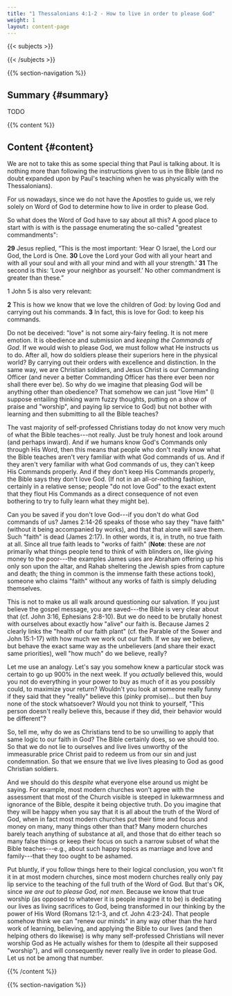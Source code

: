 ```yaml
---
title: "1 Thessalonians 4:1-2 - How to live in order to please God"
weight: 1
layout: content-page
---
```


{{< subjects >}}

{{< /subjects >}}

{{% section-navigation %}}

<!-- ## Video {#video}

{{% video
src=""

playlist=""

video=""

audio=""

slides="https://bibledocs.org/slides/"
%}} -->

## Summary {#summary}

TODO

<!-- ## Timestamps {#timestamps} -->

{{% content %}}

## Content {#content}

<!-- --- -->

We are not to take this as some special thing that Paul is talking about. It is nothing more than following the instructions given to us in the Bible (and no doubt expanded upon by Paul's teaching when he was physically with the Thessalonians).

For us nowadays, since we do not have the Apostles to guide us, we rely solely on Word of God to determine how to live in order to please God.

So what does the Word of God have to say about all this? A good place to start with is with is the passage enumerating the so-called "greatest commandments":

**29** Jesus replied, “This is the most important: ‘Hear O Israel, the Lord our God, the Lord is One. **30** Love the Lord your God with all your heart and with all your soul and with all your mind and with all your strength.’ **31** The second is this: ‘Love your neighbor as yourself.’ No other commandment is greater than these.”

1 John 5 is also very relevant:

**2** This is how we know that we love the children of God: by loving God and carrying out his commands. **3** In fact, this is love for God: to keep his commands.

Do not be deceived: "love" is not some airy-fairy feeling. It is not mere emotion. It is obedience and submission and *keeping the Commands of God*. If we would wish to please God, we must follow what He instructs us to do. After all, how do soldiers please their superiors here in the physical world? By carrying out their orders with excellence and distinction. In the same way, we are Christian soldiers, and Jesus Christ is our Commanding Officer (and never a better Commanding Officer has there ever been nor shall there ever be). So why do we imagine that pleasing God will be anything other than obedience? That somehow we can just "love Him" (I suppose entailing thinking warm fuzzy thoughts, putting on a show of praise and "worship", and paying lip service to God) but not bother with learning and then submitting to all the Bible teaches?

The vast majority of self-professed Christians today do not know very much of what the Bible teaches---not really. Just be truly honest and look around (and perhaps inward). And if we humans know God's Commands only through His Word, then this means that people who don't really know what the Bible teaches aren't very familiar with what God commands of us. And if they aren't very familiar with what God commands of us, they can't keep His Commands properly. And if they don't keep His Commands properly, the Bible says they don't love God. (If not in an all-or-nothing fashion, certainly in a relative sense; people "do not love God" to the exact extent that they flout His Commands as a direct consequence of not even bothering to try to fully learn what they might be).

Can you be saved if you don't love God---if you don't do what God commands of us? James 2:14-26 speaks of those who say they "have faith" (without it being accompanied by works), and that that alone will save them. Such "faith" is dead (James 2:17). In other words, it is, in truth, no true faith at all. Since all true faith leads to "works of faith" (**Note**: these are *not* primarily what things people tend to think of with blinders on, like giving money to the poor---the examples James uses are Abraham offering up his only son upon the altar, and Rahab sheltering the Jewish spies from capture and death; the thing in common is the immense faith these actions took), someone who claims "faith" without any works of faith is simply deluding themselves.

This is not to make us all walk around questioning our salvation. If you just believe the gospel message, you are saved---the Bible is very clear about that (cf. John 3:16, Ephesians 2:8-10). But we do need to be brutally honest with ourselves about exactly how "alive" our faith is. Because James 2 clearly links the "health of our faith plant" (cf. the Parable of the Sower and John 15:1-17) with how much we work out our faith. If we say we believe, but behave the exact same way as the unbelievers (and share their exact same priorities), well "how much" do we believe, really?

Let me use an analogy. Let's say you somehow knew a particular stock was certain to go up 900% in the next week. If you *actually* believed this, would you not do everything in your power to buy as much of it as you possibly could, to maximize your return? Wouldn't you look at someone really funny if they said that they "really" believe this (pinky promise)... but then buy none of the stock whatsoever? Would you not think to yourself, "This person doesn't really believe this, because if they did, their behavior would be different"?

So, tell me, why do we as Christians tend to be so unwilling to apply that same logic to our faith in God? The Bible certainly does, so we should too. So that we do not lie to ourselves and live lives unworthy of the immeasurable price Christ paid to redeem us from our sin and just condemnation. So that we ensure that we live lives pleasing to God as good Christian soldiers.

And we should do this *despite* what everyone else around us might be saying. For example, most modern churches won't agree with the assessment that most of the Church visible is steeped in lukewarmness and ignorance of the Bible, despite it being objective truth. Do you imagine that they will be happy when you say that it is all about the truth of the Word of God, when in fact most modern churches put their time and focus and money on many, many things other than that? Many modern churches barely teach anything of substance at all, and those that do either teach so many false things or keep their focus on such a narrow subset of what the Bible teaches---e.g., about such happy topics as marriage and love and family---that they too ought to be ashamed.

Put bluntly, if you follow things here to their logical conclusion, you won't fit it in at most modern churches, since most modern churches really only pay lip service to the teaching of the full truth of the Word of God. But that's OK, since *we are out to please God, not men*. Because we know that true worship (as opposed to whatever it is people imagine it to be) is dedicating our lives as living sacrifices to God, being transformed in our thinking by the power of His Word (Romans 12:1-3, and cf. John 4:23-24). That people somehow think we can "renew our minds" in any way other than the hard work of learning, believing, and applying the Bible to our lives (and then helping others do likewise) is why many self-professed Christians will never worship God as He actually wishes for them to (despite all their supposed "worship"), and will consequently never really live in order to please God. Let us not be among that number.

{{% /content %}}


<!-- {{% transcript %}}

## Video/audio transcript {#video-audio-transcript}



{{% /transcript %}} -->

{{% section-navigation %}}
